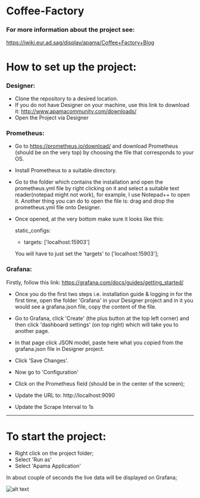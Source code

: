 # Coffee-Factory

### For more information about the project see:
https://iwiki.eur.ad.sag/display/apama/Coffee+Factory+Blog



# How to set up the project:



###  Designer: 

- Clone the repository to a desired location.
- If you do not have Designer on your machine, use this link to download it: http://www.apamacommunity.com/downloads/
- Open the Project via Designer



### Prometheus:

- Go to https://prometheus.io/download/ and download Prometheus (should be on the very top) by choosing the file that corresponds to your OS.
- Install Prometheus to a suitable directory.
- Go to the folder which contains the installation and open the prometheus.yml file by right clicking on it and select a suitable text reader(notepad might not work), for example, I use Notepad++ to open it. Another thing you can do to open the file is: drag and drop the prometheus.yml file onto Designer.
- Once opened, at the very bottom make sure it looks like this:

    static_configs:
    - targets: ['localhost:15903']

  You will have to just set the 'targets' to ['localhost:15903'];



 
### Grafana:

Firstly, follow this link: https://grafana.com/docs/guides/getting_started/
- Once you do the first two steps i.e. installation guide & logging in for the first time,
open the folder 'Grafana' in your Designer project and in it you would see a grafana.json file, copy the content of the file.
- Go to Grafana, click 'Create' (the plus button at the top left corner) and then click 'dashboard settings' (on top right) which will take you to another page.
- In that page click JSON model, paste here what you copied from the grafana.json file in Designer project.
- Click 'Save Changes'.

- Now go to 'Configuration'
- Click on the Prometheus field (should be in the center of the screen);
- Update the URL to: http://localhost:9090
- Update the Scrape Interval to 1s


-   -   -   -   -   -   -   -   -   -   -   -   -   -   -   -   -   -   -   -   -   -   -   -   -


# To start the project:
- Right click on the project folder;
- Select 'Run as'
- Select 'Apama Application'

In about couple of seconds the live data will be displayed on Grafana;

![alt text](https://github.com/POBnH4/Coffee-Factory/blob/master/BlogFinal.png)




